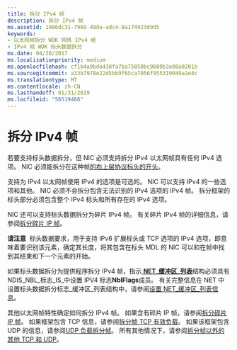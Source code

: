```yaml
---
title: 拆分 IPv4 帧
description: 拆分 IPv4 帧
ms.assetid: 1906dc31-7969-49da-adc4-8a174923d9d5
keywords:
- 以太网帧拆分 WDK 网络 IPv4 帧
- IPv4 帧 WDK 标头数据拆分
ms.date: 04/20/2017
ms.localizationpriority: medium
ms.openlocfilehash: cf1b4a9bda438fa7ba75850bc9600b3a08a0201b
ms.sourcegitcommit: a33b7978e22d5bb9f65ca7056f955319049a2e4c
ms.translationtype: MT
ms.contentlocale: zh-CN
ms.lasthandoff: 01/31/2019
ms.locfileid: "56519466"
---
```

# <a name="splitting-ipv4-frames"></a>拆分 IPv4 帧





若要支持标头数据拆分，但 NIC 必须支持拆分 IPv4 以太网帧具有任何 IPv4 选项。 NIC 必须能拆分在这种帧[的右上层协议标头的开头](splitting-frames-at-the-beginning-of-the-upper-layer-protocol-headers.md)。

支持为 IPv4 以太网帧使用 IPv4 的选项是可选的。 NIC 可以支持 IPv4 的一些选项和其他。 NIC 必须不会拆分包含无法识别的 IPv4 选项的 IPv4 帧。 拆分框架的标头部分必须包含整个 IPv4 标头和所有存在的 IPv4 选项。

NIC 还可以支持标头数据拆分为碎片 IPv4 帧。 有关碎片 IPv4 帧的详细信息，请参阅[拆分碎片 IP 帧](splitting-fragmented-ip-frames.md)。

**请注意**  标头数据要求，用于支持 IPv6 扩展标头或 TCP 选项的 IPv4 选项，即意味着要识别该元素，确定其长度，将其包含在标头 MDL 的 NIC 可以和在帧中找到其结束和下一个元素的开始。

 

如果标头数据拆分为提供程序拆分 IPv4 帧，指示[ **NET\_缓冲区\_列表**](https://msdn.microsoft.com/library/windows/hardware/ff568388)结构必须具有 NDIS\_NBL\_标志\_IS\_中设置 IPV4 标志**NblFlags**成员。 有关完整信息在 NET 中设置标头数据拆分标志\_缓冲区\_列表结构中，请参阅[设置 NET\_缓冲区\_列表信息](setting-net-buffer-list-information.md)。

其他以太网帧特性确定如何拆分 IPv4 帧。 如果含有碎片 IP 帧，请参阅[拆分碎片 IP 帧](splitting-fragmented-ip-frames.md)。 如果框架包含 TCP 信息，请参阅[拆分帧 TCP 有效负载](splitting-frames-at-the-tcp-payload.md)。 如果该框架包含 UDP 的信息，请参阅[UDP 负载拆分帧](splitting-frames-at-the-udp-payload.md)。 所有其他情况下，请参阅[拆分帧以外的其他 TCP 和 UDP](splitting-frames-other-than-tcp-and-udp.md)。

 

 





